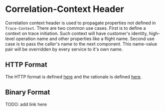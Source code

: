 # Correlation-Context Header

Correlation context header is used to propagate properties not defined in `Trace-Context`. There 
are two common use cases. First is to define a context on trace initiation. Such context will 
have customer's identity, high-level operation name and other properties like a flight name. 
Second use case is to pass the caller's name to the next component. This name-value pair will be 
overridden by every service to it's own name.

## HTTP Format
The HTTP format is defined [here](HTTP_HEADER_FORMAT.md) and the rationale is defined
[here](HTTP_HEADER_RATIONALE.md).

## Binary Format
TODO: add link here